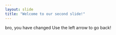 ```yaml
---
layout: slide
title: "Welcome to our second slide!"
---
```

bro, you have changed
Use the left arrow to go back!
